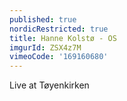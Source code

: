 ```yaml
---
published: true
nordicRestricted: true
title: Hanne Kolstø - OS
imgurId: ZSX4z7M
vimeoCode: '169160680'
---
```

Live at Tøyenkirken
